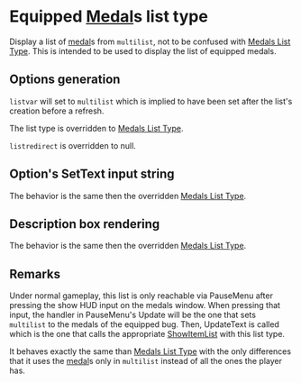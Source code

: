# Equipped [Medal](../../Enums%20and%20IDs/Medal.md)s list type

Display a list of [medal](../../Enums%20and%20IDs/Medal.md)s from `multilist`, not to be confused with [Medals List Type](Medals%20List%20Type.md). This is intended to be used to display the list of equipped medals.

## Options generation

`listvar` will set to `multilist` which is implied to have been set after the list's creation before a refresh.

The list type is overridden to [Medals List Type](Medals%20List%20Type.md).

`listredirect` is overridden to null.

## Option's SetText input string

The behavior is the same then the overridden [Medals List Type](Medals%20List%20Type.md).

## Description box rendering

The behavior is the same then the overridden [Medals List Type](Medals%20List%20Type.md).

## Remarks

Under normal gameplay, this list is only reachable via PauseMenu after pressing the show HUD input on the medals window. When pressing that input, the handler in PauseMenu's Update will be the one that sets `multilist` to the medals of the equipped bug. Then, UpdateText is called which is the one that calls the appropriate [ShowItemList](../ShowItemList.md) with this list type.

It behaves exactly the same than [Medals List Type](Medals%20List%20Type.md) with the only differences that it uses the [medal](../../Enums%20and%20IDs/Medal.md)s only in `multilist` instead of all the ones the player has.
